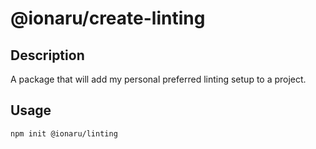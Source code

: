 # @ionaru/create-linting

## Description
A package that will add my personal preferred linting setup to a project.

## Usage
```
npm init @ionaru/linting
```
